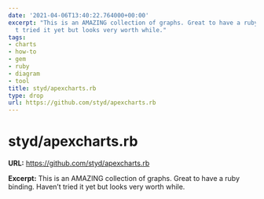 ```yaml
---
date: '2021-04-06T13:40:22.764000+00:00'
excerpt: "This is an AMAZING collection of graphs. Great to have a ruby binding. Haven\u2019\
  t tried it yet but looks very worth while."
tags:
- charts
- how-to
- gem
- ruby
- diagram
- tool
title: styd/apexcharts.rb
type: drop
url: https://github.com/styd/apexcharts.rb
---
```


# styd/apexcharts.rb

**URL:** https://github.com/styd/apexcharts.rb

**Excerpt:** This is an AMAZING collection of graphs. Great to have a ruby binding. Haven’t tried it yet but looks very worth while.
